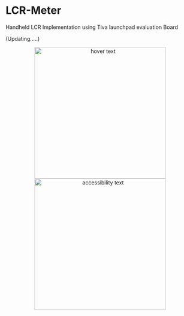 # LCR-Meter
Handheld LCR Implementation using Tiva launchpad evaluation Board

(Updating.....)

<p align="center">
  <img src="https://user-images.githubusercontent.com/22340482/52296388-d71c1400-2943-11e9-8b61-d42291e789fb.jpg" width="350" title="hover text">
  <img src="https://user-images.githubusercontent.com/22340482/52296388-d71c1400-2943-11e9-8b61-d42291e789fb.jpg" width="350" alt="accessibility text">
</p>


